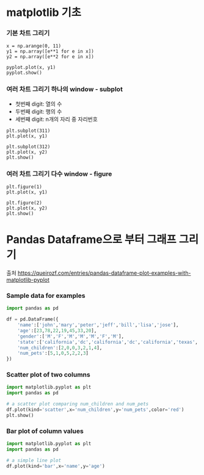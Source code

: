 # matplotlib 기초

### 기본 차트 그리기

```
x = np.arange(0, 11)
y1 = np.array([e**1 for e in x])
y2 = np.array([e**2 for e in x])

pyplot.plot(x, y1)
pyplot.show()
```

### 여러 차트 그리기 하나의 window - subplot

- 첫번째 digit: 열의 수
- 두번째 digit: 행의 수
- 세번쨰 digit: n개의 자리 중 자리번호

```
plt.subplot(311)
plt.plot(x, y1)

plt.subplot(312)
plt.plot(x, y2)
plt.show()
```

### 여러 차트 그리기 다수 window - figure

```
plt.figure(1)
plt.plot(x, y1)

plt.figure(2)
plt.plot(x, y2)
plt.show()
```

# Pandas Dataframe으로 부터 그래프 그리기

출처
https://queirozf.com/entries/pandas-dataframe-plot-examples-with-matplotlib-pyplot

### Sample data for examples

```py
import pandas as pd

df = pd.DataFrame({
    'name':['john','mary','peter','jeff','bill','lisa','jose'],
    'age':[23,78,22,19,45,33,20],
    'gender':['M','F','M','M','M','F','M'],
    'state':['california','dc','california','dc','california','texas','texas'],
    'num_children':[2,0,0,3,2,1,4],
    'num_pets':[5,1,0,5,2,2,3]
})
```

### Scatter plot of two columns

```py
import matplotlib.pyplot as plt
import pandas as pd

# a scatter plot comparing num_children and num_pets
df.plot(kind='scatter',x='num_children',y='num_pets',color='red')
plt.show()
```

### Bar plot of column values

```py
import matplotlib.pyplot as plt
import pandas as pd

# a simple line plot
df.plot(kind='bar',x='name',y='age')
```
